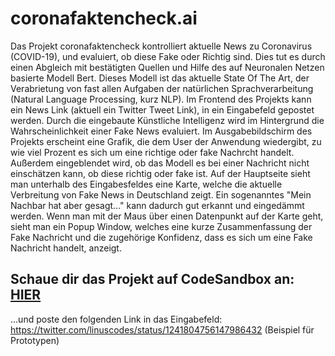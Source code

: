 # coronafaktencheck.ai
Das Projekt coronafaktencheck kontrolliert aktuelle News zu Coronavirus (COVID-19), und evaluiert, ob diese Fake oder Richtig sind. Dies tut es durch einen Abgleich mit bestätigten Quellen und Hilfe des auf Neuronalen Netzen basierte Modell Bert. Dieses Modell ist das aktuelle State Of The Art, der Verabrietung von fast allen Aufgaben der natürlichen Sprachverarbeitung (Natural Language Processing, kurz NLP). Im Frontend des Projekts kann ein News Link (aktuell ein Twitter Tweet Link), in ein Eingabefeld gepostet werden. Durch die eingebaute Künstliche Intelligenz wird im Hintergrund die Wahrscheinlichkeit einer Fake News evaluiert. Im Ausgabebildschirm des Projekts erscheint eine Grafik, die dem User der Anwendung wiedergibt, zu wie viel Prozent es sich um eine richtige oder fake Nachrcht handelt. Außerdem eingeblendet wird, ob das Modell es bei einer Nachricht nicht einschätzen kann, ob diese richtig oder fake ist.
Auf der Hauptseite sieht man unterhalb des Eingabesfeldes eine Karte, welche die aktuelle Verbreitung von Fake News in Deutschland zeigt. Ein sogenanntes "Mein Nachbar hat aber gesagt..." kann dadurch gut erkannt und eingedämmt werden. Wenn man mit der Maus über einen Datenpunkt auf der Karte geht, sieht man ein Popup Window, welches eine kurze Zusammenfassung der Fake Nachricht und die zugehörige Konfidenz, dass es sich um eine Fake Nachricht handelt, anzeigt.

## Schaue dir das Projekt auf CodeSandbox an: [HIER](https://codesandbox.io/embed/github/Social-Developers-Club/coronafaktencheckai-frontend/tree/master/coronafaktencheck?fontsize=14&hidenavigation=1&theme=dark&view=preview)
...und poste den folgenden Link in das Eingabefeld: https://twitter.com/linuscodes/status/1241804756147986432 (Beispiel für Prototypen)
